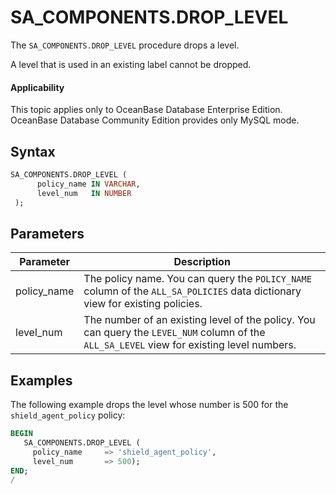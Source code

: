 SA_COMPONENTS.DROP_LEVEL
=============================================

The `SA_COMPONENTS.DROP_LEVEL` procedure drops a level.

A level that is used in an existing label cannot be dropped.

<main id="notice" >
    <h4>Applicability</h4>
    <p>This topic applies only to OceanBase Database Enterprise Edition. OceanBase Database Community Edition provides only MySQL mode. </p>
  </main>

Syntax
-----------

```sql
SA_COMPONENTS.DROP_LEVEL (
      policy_name IN VARCHAR,
      level_num   IN NUMBER
 );
```



Parameters
-------------



| **Parameter** | **Description**                                                                                                                            |
|---------------|--------------------------------------------------------------------------------------------------------------------------------------------|
| policy_name   | The policy name. You can query the `POLICY_NAME` column of the `ALL_SA_POLICIES` data dictionary view for existing policies.               |
| level_num     | The number of an existing level of the policy. You can query the `LEVEL_NUM` column of the `ALL_SA_LEVEL` view for existing level numbers. |



Examples
-----------

The following example drops the level whose number is 500 for the `shield_agent_policy` policy:

```sql
BEGIN
   SA_COMPONENTS.DROP_LEVEL (
     policy_name     => 'shield_agent_policy',
     level_num       => 500);
END;
/
```



